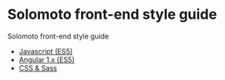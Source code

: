 # Solomoto front-end style guide
Solomoto front-end style guide

 - [Javascript (ES5)](javascript/es5/)
 - [Angular 1.x (ES5)](javascript/angular1-es5/)
 - [CSS & Sass](css/)

